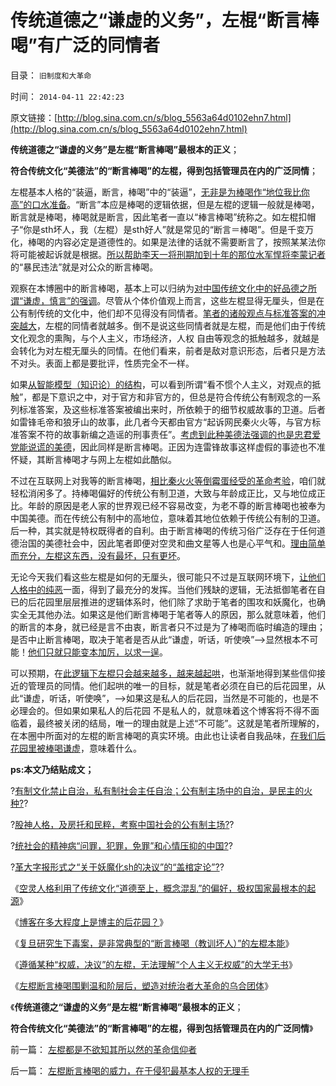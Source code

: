 # 传统道德之“谦虚的义务”，左棍“断言棒喝”有广泛的同情者

目录： `旧制度和大革命` 

时间： `2014-04-11 22:42:23` 

原文链接：[http://blog.sina.com.cn/s/blog_5563a64d0102ehn7.html](http://blog.sina.com.cn/s/blog_5563a64d0102ehn7.html)

**传统道德之“谦虚的义务”是左棍“断言棒喝”最根本的正义**；

**符合传统文化“美德法”的“断言棒喝”的左棍，得到包括管理员在内的广泛同情**；

左棍基本人格的“装逼，断言，棒喝”中的“装逼”，[无非是为棒喝作“地位我比你高”的口水准备](../../../2011/1/30/狼的斗牙和狗的斗嘴.md)。“断言”本应是棒喝的逻辑依据，但是左棍的逻辑一般就是棒喝，断言就是棒喝，棒喝就是断言，因此笔者一直以“棒言棒喝”统称之。如左棍扣帽子“你是sth坏人，我（左棍）是sth好人”就是常见的“断言＝棒喝”。但是千变万化，棒喝的内容必定是道德性的。如果是法律的话就不需要断言了，按照某某法你将可能被起诉就是根据。[所以帮助李天一将刑期加到十年的那位水军悍将李蒙记者](../../../2013/2/25/中印轮奸案是未成年的受害者，犯罪人，疑犯和记者.md)的“暴民违法”就是对公众的断言棒喝。

观察在本博圈中的断言棒喝，基本上可以归纳为[对中国传统文化中的好品德之所谓“谦虚，慎言”的强调](../../../2011/12/27/不用谦虚得随便当别人的奴隶.md)。尽管从个体价值观上而言，这些左棍显得无厘头，但是在公有制传统的文化中，他们却不见得没有同情者。[笔者的诸般观点与标准答案的冲突越大](../../../2010/10/19/个人主义无权威,意识形态都有“权威的标准答案”.md)，左棍的同情者就越多。倒不是说这些同情者就是左棍，而是他们由于传统文化观念的熏陶，与个人主义，市场经济，人权
自由等观念的抵触越多，就越是会转化为对左棍无厘头的同情。在他们看来，前者是敌对意识形态，后者只是方法不对头。表面上都是要批评，性质完全不一样。

如果[从智能模型（知识论）的结构](../../../2014/3/10/知识科学,素质教育与填鸭工程的冲突.md)，可以看到所谓“看不惯个人主义，对观点的抵触”，都是下意识之中，对于官方和非官方的，但总是符合传统公有制观念的一系列标准答案，及这些标准答案被编出来时，所依赖于的细节权威故事的卫道。后者如雷锋毛帝和狼牙山的故事，此几者今天都由官方“起诉网民秦火火等，与官方标准答案不符的故事新编之造谣的刑事责任”。[考虑到此种美德法强调的也是忠君爱党能说谎的美德](../../../2013/7/13/美德法，人治，法治，严刑峻法，革命.md)，因此同样是断言棒喝。正因为连雷锋故事这样虚假的事迹也不准怀疑，其断言棒喝才与网上左棍如此酷似。

不过在互联网上对我等的断言棒喝，[相比秦火火等倒霉蛋经受的革命考验](../../../2013/9/3/“造谣罪”从自诉案，升级为公诉案，欠妥.md)，咱们就轻松消闲多了。持棒喝偏好的传统公有制卫道，大致与年龄成正比，又与地位成正比。年龄的原因是老人家的世界观已经不容易改变，为老不尊的断言棒喝也被奉为中国美德。而在传统公有制中的高地位，意味着其地位依赖于传统公有制的卫道。后一种，其实就是特权既得者的自利。由于断言棒喝的传统习俗广泛存在于任何道德治国的美德社会中，因此笔者即便对空灵和曲文星等人也是心平气和。[理由简单而充分，左棍这东西，没有最坏，只有更坏](../../../2011/6/4/最不坏定律：没有最坏的，只有更坏的.md)。

无论今天我们看这些左棍是如何的无厘头，很可能只不过是互联网环境下，[让他们人格中的纯恶](../../../2013/4/29/左棍大三阳.md)一面，得到了最充分的发挥。当他们残缺的逻辑，无法抵御笔者在自已的后花园里层层推进的逻辑体系时，他们除了求助于笔者的围攻和妖魔化，也确实全无其他办法。如果这是他们断言棒喝于笔者等人的原因，那么就意味着，他们的断言的本身，就已经是言不由衷，断言者只不过是为了棒喝而临时编造的理由；是否中止断言棒喝，取决于笔者是否从此“谦虚，听话，听使唤”——>显然根本不可能！[他们只就只能变本加厉，以求一逞](../../../2014/4/8/从断言棒喝，到下毒杀人，大革命的左棍本能.md)。

可以预期，在[此逻辑下左棍只会越来越多，越来越起哄](../../../2014/4/7/虚拟人格技术的维稳应用和原理.md)，也渐渐地得到某些信仰接近的管理员的同情。他们起哄的唯一的目标，就是笔者必须在自已的后花园里，从此“谦虚，听话，听使唤”，——>如果这是私人的后花园，当然是不可能的，也是不必理会的。但如果如果私人的后花园
不是私人的，就意味着这个博客将不得不面临着，最终被关闭的结局，唯一的理由就是上述“不可能”。这就是笔者所理解的，在本圈中所面对的左棍的断言棒喝的真实环境。由此也让读者自我品味，[在我们后花园里被棒喝谦虚](../../../2014/4/7/博客在多大程度上是博主的后花园？.md)，意味着什么。

**ps:本文乃结贴成文；**

?[有制文化禁止自治，私有制社会主任自治；公有制主场中的自治，是民主的火种?](../../../2014/4/2/在公有制传统的主场，绝不可以闹革命.md)?

?[股神人格，及房托和民粹，考察中国社会的公有制主场?](../../../2014/4/3/从股神人格，及房托和民粹，考察中国社会的公有制主场.md)?

?[统社会的精神病“问罪，犯罪，免罪”和心情压抑的中国?](../../../2014/4/4/传统社会的精神病“问罪，犯罪，免罪”和心情压抑的中国.md)?

?[革大字报形式之“关于妖魔化sh的决议”的“盖棺定论”?](../../../2014/4/5/文革大字报模式“关于妖魔化sh的决议”的盖棺定论.md)?

《[空灵人格利用了传统文化“道德至上，概念混乱”的偏好，极权国家最根本的起源](../../../2014/4/6/极权国家最根本的起源.md)》

《[博客在多大程度上是博主的后花园？](../../../2014/4/7/博客在多大程度上是博主的后花园？.md)》

《[复旦研究生下毒案，是非常典型的“断言棒喝（教训坏人）”的左棍本能](../../../2014/4/8/从断言棒喝，到下毒杀人，大革命的左棍本能.md)》

《[遵循某种“权威，决议”的左棍，无法理解“个人主义无权威”的大学无书](../../../2014/4/9/“装逼”遵循某种“权威，决议”的左棍.md)》

《[左棍断言棒喝围剿温和阶层后，塑造对统治者大革命的乌合团体](../../../2014/4/10/左棍断言棒喝的威力，在于侵犯最基本人权的无理手.md)》

《**传统道德之“谦虚的义务”是左棍“断言棒喝”最根本的正义**；

**符合传统文化“美德法”的“断言棒喝”的左棍，得到包括管理员在内的广泛同情**》

前一篇： [左棍都是不欲知其所以然的革命信仰者](../../../2014/4/12/左棍都是不欲知其所以然的革命信仰者.md)

后一篇： [左棍断言棒喝的威力，在于侵犯最基本人权的无理手](../../../2014/4/10/左棍断言棒喝的威力，在于侵犯最基本人权的无理手.md)

